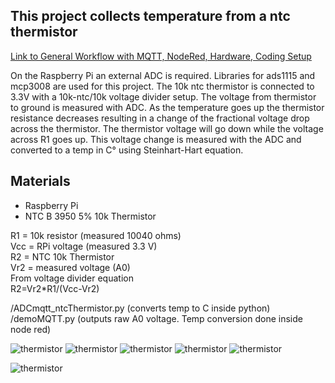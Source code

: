 <link rel="stylesheet" href="./images/sj4u.css"></link>

## This project collects temperature from a ntc thermistor

[Link to General Workflow with MQTT, NodeRed, Hardware, Coding Setup](https://stemjust4u.github.io/ref/data-analysis/workflow/)

On the Raspberry Pi an external ADC is required. Libraries for ads1115 and mcp3008 are used for this project. The 10k ntc thermistor is connected to 3.3V with a 10k-ntc/10k voltage divider setup. The voltage from thermistor to ground is measured with ADC. As the temperature goes up the thermistor resistance decreases resulting in a change of the fractional voltage drop across the thermistor. The thermistor voltage will go down while the voltage across R1 goes up. This voltage change is measured with the ADC and converted to a temp in C° using Steinhart-Hart equation.

## Materials 
* Raspberry Pi
* NTC B 3950 5% 10k Thermistor

R1 = 10k resistor (measured 10040 ohms)  
Vcc = RPi voltage (measured 3.3 V)  
R2 = NTC 10k Thermistor  
Vr2 = measured voltage (A0)  
From voltage divider equation  
R2=Vr2*R1/(Vcc-Vr2)  

/ADCmqtt_ntcThermistor.py (converts temp to C inside python)  
/demoMQTT.py (outputs raw A0 voltage. Temp conversion done inside node red)

![thermistor](images/falstad.gif#5rad)
![thermistor](images/nodered.png#5rad)
![thermistor](images/RPI-ADS1115-Thermistor-Breadboard.png#5rad)
![thermistor](images/RPI-ADS1115-Thermistor-Pin-Diagram.png#5rad)
![thermistor](images/RPI-ADS1115-Thermistor-Graph.png#5rad)

![thermistor](images/thermistor.png#5rad)
​
